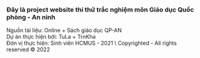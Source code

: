 ### Đây là project website thi thử trắc nghiệm môn Giáo dục Quốc phòng - An ninh
Nguồn tài liệu: Online + Sách giáo dục QP-AN \
Dự án thực hiện bởi: TuLa + TrnKha \
Đơn vị thực hiện: Sinh viên HCMUS - 2021 \ 
Copyrighted - All rights reserved © 2022